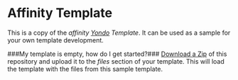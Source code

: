 Affinity Template
================
This is a copy of the *affinity [Yondo](http://www.yondo.com) Template*. It can be used as a sample for your own template development.

###My template is empty, how do I get started?###
[Download a Zip](https://github.com/yondoecommerce/affinity-template/archive/master.zip) of this repository and upload it to the *files* section of your template. This will load the template with the files from this sample template.


